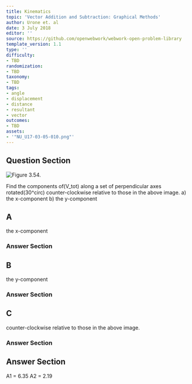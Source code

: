 ```yaml
---
title: Kinematics
topic: 'Vector Addition and Subtraction: Graphical Methods'
author: Urone et. al
date: 3 July 2018
editor: ''
source: https://github.com/openwebwork/webwork-open-problem-library
template_version: 1.1
type: ''
difficulty:
- TBD
randomization:
- TBD
taxonomy:
- TBD
tags:
- angle
- displacement
- distance
- resultant
- vector
outcomes:
- TBD
assets:
- '"NU_U17-03-05-010.png"'
---
```


## Question Section 

![Figure 3.54.]("NU_U17-03-05-010.png")

Find the components of(V_tot) along a set of perpendicular axes rotated(30^circ) counter-clockwise relative to those in the above image. 
a) the x-component
b) the y-component

## A
the x-component
### Answer Section
## B
the y-component
### Answer Section
## C
counter-clockwise relative to those in the above image. 
### Answer Section


## Answer Section

A1 = 6.35
A2 = 2.19